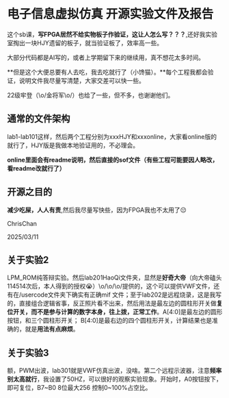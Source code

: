 # 电子信息虚拟仿真 开源实验文件及报告

这个sb课，**写FPGA居然不给实物板子作验证，这让人怎么写？？？**,还好我实验室掏出一块HJY遗留的板子，就当验证板了，效率高一些。

大部分代码都是AI写的，或者上学期留下来的继续用，真不想花太多时间。

**但是这个大便总要有人去吃，我去吃就行了（小馋猫）。**每个工程我都会验证，说明文件我尽量写清楚，大家交差可以快一些。

22级牢登（\o/金将军\o/）也给了一些，但不多，也谢谢他们。

## 通常的文件架构

lab1-lab101这样，然后两个工程分别为xxxHJY和xxxonline，大家看online版的就行了，HJY版是我做本地验证用的，不必理会。

**online里面会有readme说明，然后直接的sof文件（有些工程可能要因人略改，看readme改就行了）**

## 开源之目的

**减少吃屎，人人有责**,然后我尽量写快些，因为FPGA我也不太用了😔

ChrisChan

2025/03/11            

## 关于实验2

LPM_ROM纯答辩实验。然后lab201HaoQi文件夹，显然是**好奇大帝**（向大帝磕头114514次后，本人得到的授权😭）\o/\o/\o/提供的，这个可以提供VWF文件，还有在/usercode文件夹下确实有正确mif
文件；至于lab202是远程烧录，这是我写的，直接组合逻辑省事，反正照片看不出来，然后用法是最左边的圆柱形开关做**复位开关，而不是参与计算的数字本身，往上拨，正常工作**。A[4:0]是最左边的圆形按钮，和三个圆柱形开关；
B[4:0]是最右边的四个圆柱形开关，计算结果也是准确的，就是**用法有点麻烦**。


## 关于实验3

额，PWM出波，lab301就是VWF仿真出波，没啥。第二个远程示波器，注意**频率别太高就行**，我设置了50HZ，可以很好的观察实验现象。开始时，A0按钮按下，即可复位，B7~B0 8位最大256 控制0~100%占空比。

